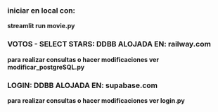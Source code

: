 ### iniciar en local con: ###
**streamlit run movie.py**

### VOTOS - SELECT STARS: DDBB ALOJADA EN: railway.com ###
**para realizar consultas o hacer modificaciones ver modificar_postgreSQL.py**

### LOGIN: DDBB ALOJADA EN: supabase.com ###
**para realizar consultas o hacer modificaciones ver login.py**

